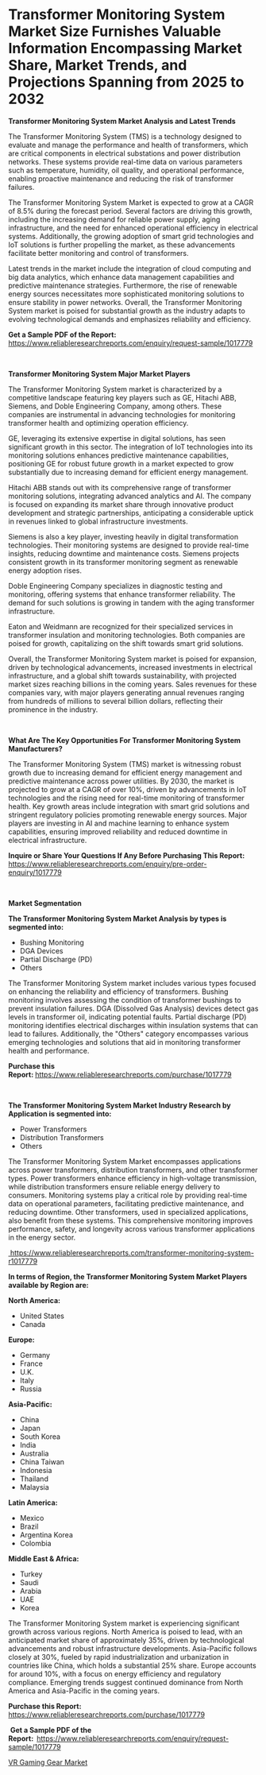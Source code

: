 <p><h1>Transformer Monitoring System Market Size Furnishes Valuable Information Encompassing Market Share, Market Trends, and Projections Spanning from 2025 to 2032</h1></p><p><strong>Transformer Monitoring System Market Analysis and Latest Trends</strong></p>
<p><p>The Transformer Monitoring System (TMS) is a technology designed to evaluate and manage the performance and health of transformers, which are critical components in electrical substations and power distribution networks. These systems provide real-time data on various parameters such as temperature, humidity, oil quality, and operational performance, enabling proactive maintenance and reducing the risk of transformer failures.</p><p>The Transformer Monitoring System Market is expected to grow at a CAGR of 8.5% during the forecast period. Several factors are driving this growth, including the increasing demand for reliable power supply, aging infrastructure, and the need for enhanced operational efficiency in electrical systems. Additionally, the growing adoption of smart grid technologies and IoT solutions is further propelling the market, as these advancements facilitate better monitoring and control of transformers.</p><p>Latest trends in the market include the integration of cloud computing and big data analytics, which enhance data management capabilities and predictive maintenance strategies. Furthermore, the rise of renewable energy sources necessitates more sophisticated monitoring solutions to ensure stability in power networks. Overall, the Transformer Monitoring System market is poised for substantial growth as the industry adapts to evolving technological demands and emphasizes reliability and efficiency.</p></p>
<p><strong>Get a Sample PDF of the Report:&nbsp;</strong> <a href="https://www.reliableresearchreports.com/enquiry/request-sample/1017779?utm_campaign=3250&utm_medium=2&utm_source=Github&utm_content=ia&utm_term=11042025&utm_id=transformer-monitoring-system">https://www.reliableresearchreports.com/enquiry/request-sample/1017779</a></p>
<p>&nbsp;</p>
<p><strong>Transformer Monitoring System Major Market Players</strong></p>
<p><p>The Transformer Monitoring System market is characterized by a competitive landscape featuring key players such as GE, Hitachi ABB, Siemens, and Doble Engineering Company, among others. These companies are instrumental in advancing technologies for monitoring transformer health and optimizing operation efficiency.</p><p>GE, leveraging its extensive expertise in digital solutions, has seen significant growth in this sector. The integration of IoT technologies into its monitoring solutions enhances predictive maintenance capabilities, positioning GE for robust future growth in a market expected to grow substantially due to increasing demand for efficient energy management.</p><p>Hitachi ABB stands out with its comprehensive range of transformer monitoring solutions, integrating advanced analytics and AI. The company is focused on expanding its market share through innovative product development and strategic partnerships, anticipating a considerable uptick in revenues linked to global infrastructure investments.</p><p>Siemens is also a key player, investing heavily in digital transformation technologies. Their monitoring systems are designed to provide real-time insights, reducing downtime and maintenance costs. Siemens projects consistent growth in its transformer monitoring segment as renewable energy adoption rises.</p><p>Doble Engineering Company specializes in diagnostic testing and monitoring, offering systems that enhance transformer reliability. The demand for such solutions is growing in tandem with the aging transformer infrastructure.</p><p>Eaton and Weidmann are recognized for their specialized services in transformer insulation and monitoring technologies. Both companies are poised for growth, capitalizing on the shift towards smart grid solutions.</p><p>Overall, the Transformer Monitoring System market is poised for expansion, driven by technological advancements, increased investments in electrical infrastructure, and a global shift towards sustainability, with projected market sizes reaching billions in the coming years. Sales revenues for these companies vary, with major players generating annual revenues ranging from hundreds of millions to several billion dollars, reflecting their prominence in the industry.</p></p>
<p>&nbsp;</p>
<p><strong>What Are The Key Opportunities For Transformer Monitoring System Manufacturers?</strong></p>
<p><p>The Transformer Monitoring System (TMS) market is witnessing robust growth due to increasing demand for efficient energy management and predictive maintenance across power utilities. By 2030, the market is projected to grow at a CAGR of over 10%, driven by advancements in IoT technologies and the rising need for real-time monitoring of transformer health. Key growth areas include integration with smart grid solutions and stringent regulatory policies promoting renewable energy sources. Major players are investing in AI and machine learning to enhance system capabilities, ensuring improved reliability and reduced downtime in electrical infrastructure.</p></p>
<p><strong>Inquire or Share Your Questions If Any Before Purchasing This Report:</strong> <a href="https://www.reliableresearchreports.com/enquiry/pre-order-enquiry/1017779?utm_campaign=3250&utm_medium=2&utm_source=Github&utm_content=ia&utm_term=11042025&utm_id=transformer-monitoring-system">https://www.reliableresearchreports.com/enquiry/pre-order-enquiry/1017779</a></p>
<p>&nbsp;</p>
<p><strong>Market Segmentation</strong></p>
<p><strong>The Transformer Monitoring System Market Analysis by types is segmented into:</strong></p>
<p><ul><li>Bushing Monitoring</li><li>DGA Devices</li><li>Partial Discharge (PD)</li><li>Others</li></ul></p>
<p><p>The Transformer Monitoring System market includes various types focused on enhancing the reliability and efficiency of transformers. Bushing monitoring involves assessing the condition of transformer bushings to prevent insulation failures. DGA (Dissolved Gas Analysis) devices detect gas levels in transformer oil, indicating potential faults. Partial discharge (PD) monitoring identifies electrical discharges within insulation systems that can lead to failures. Additionally, the "Others" category encompasses various emerging technologies and solutions that aid in monitoring transformer health and performance.</p></p>
<p><strong>Purchase this Report:&nbsp;</strong><a href="https://www.reliableresearchreports.com/purchase/1017779?utm_campaign=3250&utm_medium=2&utm_source=Github&utm_content=ia&utm_term=11042025&utm_id=transformer-monitoring-system">https://www.reliableresearchreports.com/purchase/1017779</a></p>
<p>&nbsp;</p>
<p><strong>The Transformer Monitoring System Market Industry Research by Application is segmented into:</strong></p>
<p><ul><li>Power Transformers</li><li>Distribution Transformers</li><li>Others</li></ul></p>
<p><p>The Transformer Monitoring System Market encompasses applications across power transformers, distribution transformers, and other transformer types. Power transformers enhance efficiency in high-voltage transmission, while distribution transformers ensure reliable energy delivery to consumers. Monitoring systems play a critical role by providing real-time data on operational parameters, facilitating predictive maintenance, and reducing downtime. Other transformers, used in specialized applications, also benefit from these systems. This comprehensive monitoring improves performance, safety, and longevity across various transformer applications in the energy sector.</p></p>
<p><a href="https://www.reliableresearchreports.com/transformer-monitoring-system-r1017779?utm_campaign=3250&utm_medium=2&utm_source=Github&utm_content=ia&utm_term=11042025&utm_id=transformer-monitoring-system">&nbsp;https://www.reliableresearchreports.com/transformer-monitoring-system-r1017779</a></p>
<p><strong>In terms of Region, the Transformer Monitoring System Market Players available by Region are:</strong></p>
<p>
    <p> <strong> North America: </strong>
        <ul>
            <li>United States</li>
            <li>Canada</li>
        </ul>
        </p> 
    <p> <strong> Europe: </strong>
        <ul>
            <li>Germany</li>
            <li>France</li>
            <li>U.K.</li>
            <li>Italy</li>
            <li>Russia</li>
        </ul>
        </p> 
    <p> <strong> Asia-Pacific: </strong>
        <ul>
            <li>China</li>
            <li>Japan</li>
            <li>South Korea</li>
            <li>India</li>
            <li>Australia</li>
            <li>China Taiwan</li>
            <li>Indonesia</li>
            <li>Thailand</li>
            <li>Malaysia</li>
        </ul>
        </p> 
    <p> <strong> Latin America: </strong>
        <ul>
            <li>Mexico</li>
            <li>Brazil</li>
            <li>Argentina Korea</li>
            <li>Colombia</li>
        </ul>
        </p> 
    <p> <strong> Middle East & Africa: </strong>
        <ul>
            <li>Turkey</li>
            <li>Saudi</li>
            <li>Arabia</li>
            <li>UAE</li>
            <li>Korea</li>
        </ul>
    </p>
    </p>
<p><p>The Transformer Monitoring System market is experiencing significant growth across various regions. North America is poised to lead, with an anticipated market share of approximately 35%, driven by technological advancements and robust infrastructure developments. Asia-Pacific follows closely at 30%, fueled by rapid industrialization and urbanization in countries like China, which holds a substantial 25% share. Europe accounts for around 10%, with a focus on energy efficiency and regulatory compliance. Emerging trends suggest continued dominance from North America and Asia-Pacific in the coming years.</p></p>
<p><strong>Purchase this Report: </strong><a href="https://www.reliableresearchreports.com/purchase/1017779?utm_campaign=3250&utm_medium=2&utm_source=Github&utm_content=ia&utm_term=11042025&utm_id=transformer-monitoring-system">https://www.reliableresearchreports.com/purchase/1017779</a></p>
<p>&nbsp;<strong>Get a Sample PDF of the Report:&nbsp;&nbsp;</strong><a href="https://www.reliableresearchreports.com/enquiry/request-sample/1017779?utm_campaign=3250&utm_medium=2&utm_source=Github&utm_content=ia&utm_term=11042025&utm_id=transformer-monitoring-system">https://www.reliableresearchreports.com/enquiry/request-sample/1017779</a></p>
<p><strong></strong></p>
<p><p><a href="https://github.com/shamprenadw7/Market-Research-Report-List-1/blob/main/vr-gaming-gear-market.md?utm_campaign=3250&utm_medium=2&utm_source=Github&utm_content=ia&utm_term=11042025&utm_id=transformer-monitoring-system">VR Gaming Gear Market</a></p></p>